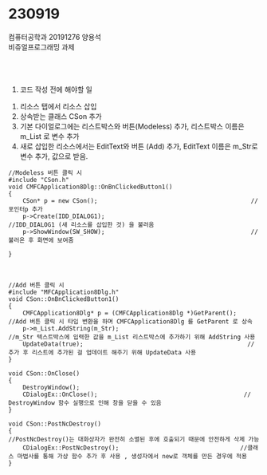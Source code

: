 # 230919
컴퓨터공학과 20191276 양용석 </br>
비쥬얼프로그래밍 과제 </br>
</br>
</br>
</br>
1. 코드 작성 전에 해야할 일</br>
 1) 리소스 탭에서 리소스 삽입
 2) 상속받는 클래스 CSon 추가
 3) 기본 다이얼로그에는 리스트박스와 버튼(Modeless) 추가, 리스트박스 이름은 m_List 로 변수 추가
 4) 새로 삽입한 리소스에서는 EditText와 버튼 (Add) 추가, EditText 이름은 m_Str로 변수 추가, 값으로 받음.

```
//Modeless 버튼 클릭 시 
#include "CSon.h" 
void CMFCApplication8Dlg::OnBnClickedButton1()
{
	CSon* p = new CSon();                                           //포인터p 추가
	p->Create(IDD_DIALOG1);                                         //IDD_DIALOG1 (새 리소스를 삽입한 것) 을 불러옴 
	p->ShowWindow(SW_SHOW);                                         //불러온 후 화면에 보여줌

}

```
</br>

```
//Add 버튼 클릭 시
#include "MFCApplication8Dlg.h"
void CSon::OnBnClickedButton1()
{
	CMFCApplication8Dlg* p = (CMFCApplication8Dlg *)GetParent();   //Add 버튼 클릭 시 타입 변환을 하며 CMFCApplication8Dlg 를 GetParent 로 상속
	p->m_List.AddString(m_Str);                                    //m_Str 텍스트박스에 입력한 값을 m_List 리스트박스에 추가하기 위해 AddString 사용
	UpdateData(true);                                              //추가 후 리스트에 추가된 걸 업데이트 해주기 위해 UpdateData 사용
}

void CSon::OnClose()
{
	DestroyWindow();
	CDialogEx::OnClose();                                         // DestroyWindow 함수 실행으로 인해 창을 닫을 수 있음
}

void CSon::PostNcDestroy()
{                                                              //PostNcDestroy()는 대화상자가 완전히 소멸된 후에 호출되기 때문에 안전하게 삭제 가능
	CDialogEx::PostNcDestroy();                                  //클래스 마법사를 통해 가상 함수 추가 후 사용 , 생성자에서 new로 객체를 만든 경우에 적용
}

```
